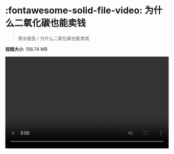 # :fontawesome-solid-file-video: 为什么二氧化碳也能卖钱

> 黑水报告 / 为什么二氧化碳也能卖钱

**视频大小**: 156.74 MB

<video id="V-b0e3c2fdf13b1c10ec293a0d62c5a257" width="512" height="288" preload="none" playsinline webkit-playsinline></video>